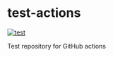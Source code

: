 # test-actions

[![test](https://github.com/Nklya/test-actions/workflows/test/badge.svg)](https://github.com/Nklya/test-actions/actions?query=workflow%3Atest)

Test repository for GitHub actions

